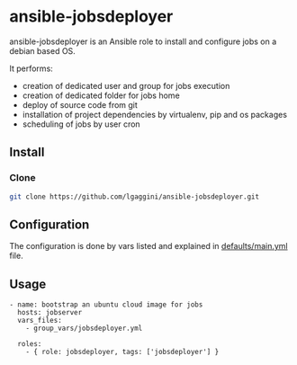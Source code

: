 # ansible-jobsdeployer

ansible-jobsdeployer is an Ansible role to install and configure jobs on a debian based OS.

It performs: 

* creation of dedicated user and group for jobs execution
* creation of dedicated folder for jobs home
* deploy of source code from git
* installation of project dependencies by virtualenv, pip and os packages
* scheduling of jobs by user cron

## Install
### Clone
```bash
git clone https://github.com/lgaggini/ansible-jobsdeployer.git
```
## Configuration

The configuration is done by vars listed and explained in [defaults/main.yml](https://github.com/lgaggini/ansible-jobsdeployer/blob/master/defaults/main.yml) file.

## Usage

```
- name: bootstrap an ubuntu cloud image for jobs
  hosts: jobserver
  vars_files:
    - group_vars/jobsdeployer.yml

  roles:
    - { role: jobsdeployer, tags: ['jobsdeployer'] }
```
